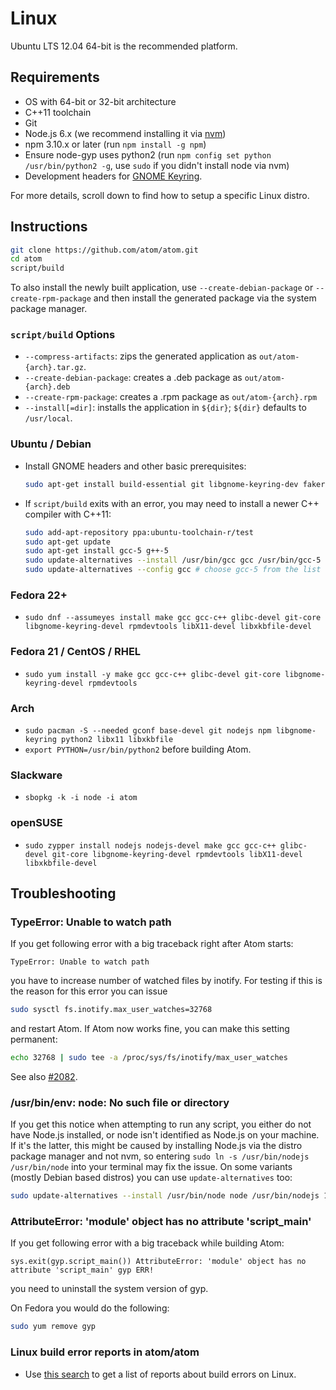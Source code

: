 # Linux

Ubuntu LTS 12.04 64-bit is the recommended platform.

## Requirements

* OS with 64-bit or 32-bit architecture
* C++11 toolchain
* Git
* Node.js 6.x (we recommend installing it via [nvm](https://github.com/creationix/nvm))
* npm 3.10.x or later (run `npm install -g npm`)
* Ensure node-gyp uses python2 (run `npm config set python /usr/bin/python2 -g`, use `sudo` if you didn't install node via nvm)
* Development headers for [GNOME Keyring](https://wiki.gnome.org/Projects/GnomeKeyring).

For more details, scroll down to find how to setup a specific Linux distro.

## Instructions

```sh
git clone https://github.com/atom/atom.git
cd atom
script/build
```

To also install the newly built application, use `--create-debian-package` or `--create-rpm-package` and then install the generated package via the system package manager.

### `script/build` Options

* `--compress-artifacts`: zips the generated application as `out/atom-{arch}.tar.gz`.
* `--create-debian-package`: creates a .deb package as `out/atom-{arch}.deb`
* `--create-rpm-package`: creates a .rpm package as `out/atom-{arch}.rpm`
* `--install[=dir]`: installs the application in `${dir}`; `${dir}` defaults to `/usr/local`.

### Ubuntu / Debian

* Install GNOME headers and other basic prerequisites:

  ```sh
  sudo apt-get install build-essential git libgnome-keyring-dev fakeroot rpm libx11-dev libxkbfile-dev
  ```

* If `script/build` exits with an error, you may need to install a newer C++ compiler with C++11:

  ```sh
  sudo add-apt-repository ppa:ubuntu-toolchain-r/test
  sudo apt-get update
  sudo apt-get install gcc-5 g++-5
  sudo update-alternatives --install /usr/bin/gcc gcc /usr/bin/gcc-5 80 --slave /usr/bin/g++ g++ /usr/bin/g++-5
  sudo update-alternatives --config gcc # choose gcc-5 from the list
  ```

### Fedora 22+

* `sudo dnf --assumeyes install make gcc gcc-c++ glibc-devel git-core libgnome-keyring-devel rpmdevtools libX11-devel libxkbfile-devel`

### Fedora 21 / CentOS / RHEL

* `sudo yum install -y make gcc gcc-c++ glibc-devel git-core libgnome-keyring-devel rpmdevtools`

### Arch

* `sudo pacman -S --needed gconf base-devel git nodejs npm libgnome-keyring python2 libx11 libxkbfile`
* `export PYTHON=/usr/bin/python2` before building Atom.

### Slackware

* `sbopkg -k -i node -i atom`

### openSUSE

* `sudo zypper install nodejs nodejs-devel make gcc gcc-c++ glibc-devel git-core libgnome-keyring-devel rpmdevtools libX11-devel libxkbfile-devel`


## Troubleshooting

### TypeError: Unable to watch path

If you get following error with a big traceback right after Atom starts:

  ```
  TypeError: Unable to watch path
  ```

you have to increase number of watched files by inotify.  For testing if
this is the reason for this error you can issue

  ```sh
  sudo sysctl fs.inotify.max_user_watches=32768
  ```

and restart Atom.  If Atom now works fine, you can make this setting permanent:

  ```sh
  echo 32768 | sudo tee -a /proc/sys/fs/inotify/max_user_watches
  ```

See also [#2082](https://github.com/atom/atom/issues/2082).

### /usr/bin/env: node: No such file or directory

If you get this notice when attempting to run any script, you either do not have
Node.js installed, or node isn't identified as Node.js on your machine. If it's
the latter, this might be caused by installing Node.js via the distro package
manager and not nvm, so entering `sudo ln -s /usr/bin/nodejs /usr/bin/node` into
your terminal may fix the issue. On some variants (mostly Debian based distros)
you can use `update-alternatives` too:

```sh
sudo update-alternatives --install /usr/bin/node node /usr/bin/nodejs 1 --slave /usr/bin/js js /usr/bin/nodejs
```

### AttributeError: 'module' object has no attribute 'script_main'

If you get following error with a big traceback while building Atom:

  ```
  sys.exit(gyp.script_main()) AttributeError: 'module' object has no attribute 'script_main' gyp ERR!
  ```

you need to uninstall the system version of gyp.

On Fedora you would do the following:

```sh
sudo yum remove gyp
```

### Linux build error reports in atom/atom
* Use [this search](https://github.com/atom/atom/search?q=label%3Abuild-error+label%3Alinux&type=Issues)
  to get a list of reports about build errors on Linux.
